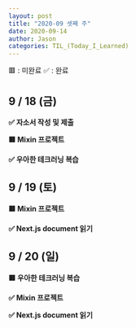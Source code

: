 ```yaml
---
layout: post
title: "2020-09 셋째 주"
date: 2020-09-14
author: Jason
categories: TIL_(Today_I_Learned)
---
```


🟥 : 미완료
✅ : 완료

## 9 / 18 (금)

**✅ 자소서 작성 및 제출**

**🟥 Mixin 프로젝트**

**✅ 우아한 테크러닝 복습**

## 9 / 19 (토)

**🟥 Mixin 프로젝트**

**✅ Next.js document 읽기**

## 9 / 20 (일)

**🟥 우아한 테크러닝 복습**

**✅ Mixin 프로젝트**

**✅ Next.js document 읽기**
